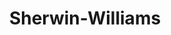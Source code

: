 ---
title: "Sherwin-Williams"
url: /scottsdale/sherwin-williams-east-mcdowell-road/
shop: Farben
---